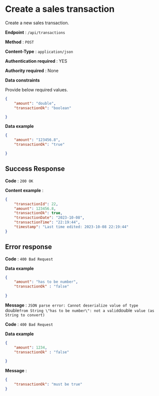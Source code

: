# Create a sales transaction

Create a new sales transaction.

**Endpoint** : `/api/transactions`

**Method** : `POST`

**Content-Type** : `application/json`

**Authentication required** : YES

**Authority required** : None

**Data constraints**

Provide below required values.

```json
{
    "amount": "double",
    "transactionOk": "boolean"

}
```

**Data example**

```json
{
    "amount": "123456.8",
    "transactionOk": "true"

}
```

## Success Response

**Code** : `200 OK`  

**Content example** :
```json
{
    "transactionId": 22,
    "amount": 123456.8,
    "transactionOk": true,
    "transactionDate": "2023-10-08",
    "transactionTime": "22:19:44",
    "timestamp": "Last time edited: 2023-10-08 22:19:44"
}
```

## Error response  

**Code** : `400 Bad Request`  

**Data example**

```json
{
    "amount": "has to be number",
    "transactionOk" : "false"
    
}
```


**Message** : `JSON parse error: Cannot deserialize value of type `double` from String \"has to be number\": not a valid `double` value (as String to convert)`  

**Code** : `400 Bad Request`  

**Data example**

```json
{
	"amount": 1234,
    "transactionOk" : "false"
    
}
```


**Message** :  

```json
{
    "transactionOk": "must be true"
}
```



